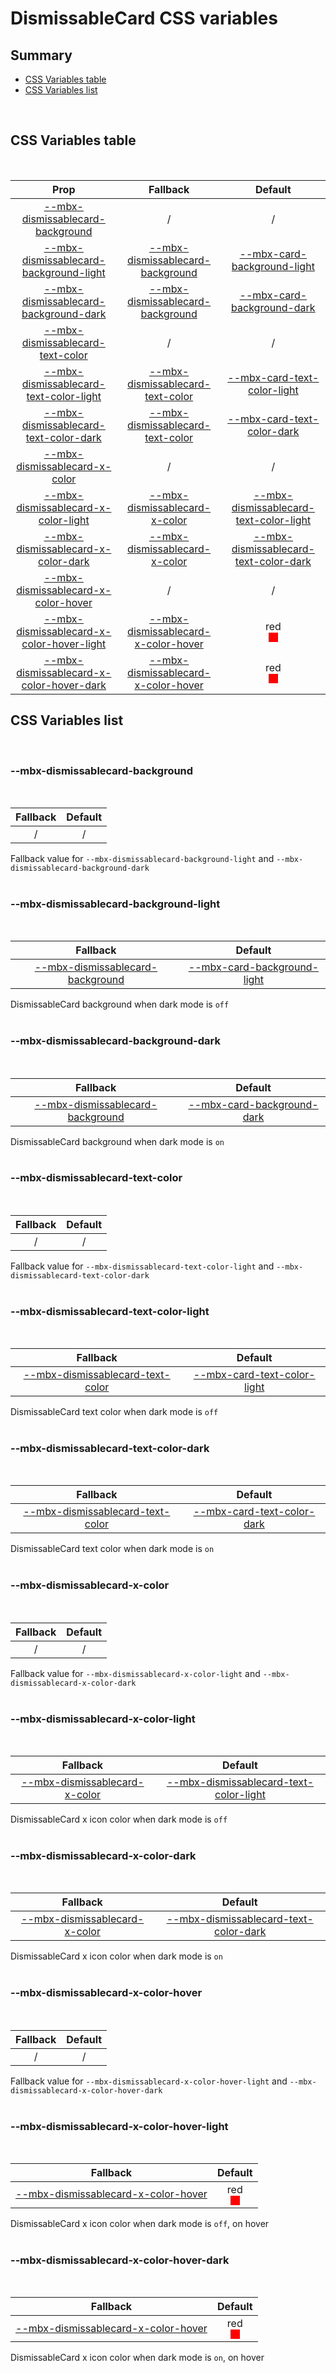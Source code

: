 # DismissableCard CSS variables

## Summary

- [CSS Variables table](#css-variables-table)
- [CSS Variables list](#css-variables-list)

<br>

## CSS Variables table

<br>

| <div style='text-align:center;margin:auto;'>Prop</div>                                                                                   | <div style='text-align:center;margin:auto;'>Fallback</div>                                                                    | <div style='text-align:center;margin:auto;'>Default</div>                                                                                                                                                                               |
| ---------------------------------------------------------------------------------------------------------------------------------------- | ----------------------------------------------------------------------------------------------------------------------------- | --------------------------------------------------------------------------------------------------------------------------------------------------------------------------------------------------------------------------------------- |
| <div style='text-align:center;margin:auto;'>[--mbx-dismissablecard-background](#-mbx-dismissablecard-background)</div>                   | <div style='text-align:center;margin:auto;'>/</div>                                                                           | <div style='text-align:center;margin:auto;'>/</div>                                                                                                                                                                                     |
| <div style='text-align:center;margin:auto;'>[--mbx-dismissablecard-background-light](#-mbx-dismissablecard-background-light)</div>       | <div style='text-align:center;margin:auto;'>[--mbx-dismissablecard-background](#--mbx-dismissablecard-background)</div>       | <div style='text-align:center;margin:auto;'>[--mbx-card-background-light](../../molecules/Card/css-vars.md#-mbx-card-background-light)</div>                                                                                            |
| <div style='text-align:center;margin:auto;'>[--mbx-dismissablecard-background-dark](#-mbx-dismissablecard-background-dark)</div>         | <div style='text-align:center;margin:auto;'>[--mbx-dismissablecard-background](#--mbx-dismissablecard-background)</div>       | <div style='text-align:center;margin:auto;'>[--mbx-card-background-dark](../../molecules/Card/css-vars.md#-mbx-card-background-dark)</div>                                                                                              |
| <div style='text-align:center;margin:auto;'>[--mbx-dismissablecard-text-color](#-mbx-dismissablecard-text-color)</div>                   | <div style='text-align:center;margin:auto;'>/</div>                                                                           | <div style='text-align:center;margin:auto;'>/</div>                                                                                                                                                                                     |
| <div style='text-align:center;margin:auto;'>[--mbx-dismissablecard-text-color-light](#-mbx-dismissablecard-text-color-light)</div>       | <div style='text-align:center;margin:auto;'>[--mbx-dismissablecard-text-color](#--mbx-dismissablecard-text-color)</div>       | <div style='text-align:center;margin:auto;'>[--mbx-card-text-color-light](../../molecules/Card/css-vars.md#-mbx-card-text-color-light)</div>                                                                                            |
| <div style='text-align:center;margin:auto;'>[--mbx-dismissablecard-text-color-dark](#-mbx-dismissablecard-text-color-dark)</div>         | <div style='text-align:center;margin:auto;'>[--mbx-dismissablecard-text-color](#--mbx-dismissablecard-text-color)</div>       | <div style='text-align:center;margin:auto;'>[--mbx-card-text-color-dark](../../molecules/Card/css-vars.md#-mbx-card-text-color-dark)</div>                                                                                              |
| <div style='text-align:center;margin:auto;'>[--mbx-dismissablecard-x-color](#-mbx-dismissablecard-x-color)</div>                         | <div style='text-align:center;margin:auto;'>/</div>                                                                           | <div style='text-align:center;margin:auto;'>/</div>                                                                                                                                                                                     |
| <div style='text-align:center;margin:auto;'>[--mbx-dismissablecard-x-color-light](#-mbx-dismissablecard-x-color-light)</div>             | <div style='text-align:center;margin:auto;'>[--mbx-dismissablecard-x-color](#--mbx-dismissablecard-x-color)</div>             | <div style='text-align:center;margin:auto;'>[--mbx-dismissablecard-text-color-light](#--mbx-dismissablecard-text-color-light)</div>                                                                                                     |
| <div style='text-align:center;margin:auto;'>[--mbx-dismissablecard-x-color-dark](#-mbx-dismissablecard-x-color-dark)</div>               | <div style='text-align:center;margin:auto;'>[--mbx-dismissablecard-x-color](#--mbx-dismissablecard-x-color)</div>             | <div style='text-align:center;margin:auto;'>[--mbx-dismissablecard-text-color-dark](#--mbx-dismissablecard-text-color-dark)</div>                                                                                                       |
| <div style='text-align:center;margin:auto;'>[--mbx-dismissablecard-x-color-hover](#-mbx-dismissablecard-x-color-hover)</div>             | <div style='text-align:center;margin:auto;'>/</div>                                                                           | <div style='text-align:center;margin:auto;'>/</div>                                                                                                                                                                                     |
| <div style='text-align:center;margin:auto;'>[--mbx-dismissablecard-x-color-hover-light](#-mbx-dismissablecard-x-color-hover-light)</div> | <div style='text-align:center;margin:auto;'>[--mbx-dismissablecard-x-color-hover](#--mbx-dismissablecard-x-color-hover)</div> | <div style='text-align:center;margin:auto;'><div><div style='text-align:center;margin-auto;'>red</div><div style='text-align:center;margin-auto;'><div style='background:red;margin:auto; width:15px; height:15px;'/></div></div></div> |
| <div style='text-align:center;margin:auto;'>[--mbx-dismissablecard-x-color-hover-dark](#-mbx-dismissablecard-x-color-hover-dark)</div>   | <div style='text-align:center;margin:auto;'>[--mbx-dismissablecard-x-color-hover](#--mbx-dismissablecard-x-color-hover)</div> | <div style='text-align:center;margin:auto;'><div><div style='text-align:center;margin-auto;'>red</div><div style='text-align:center;margin-auto;'><div style='background:red;margin:auto; width:15px; height:15px;'/></div></div></div> |

## CSS Variables list

<br>

### --mbx-dismissablecard-background

<br>

| <div style='text-align:center;margin:auto;'>Fallback</div> | <div style='text-align:center;margin:auto;'>Default</div> |
| ---------------------------------------------------------- | --------------------------------------------------------- |
| <div style='text-align:center;margin:auto;'>/</div>        | <div style='text-align:center;margin:auto;'>/</div>       |

Fallback value for `--mbx-dismissablecard-background-light` and `--mbx-dismissablecard-background-dark`<br><br>

### --mbx-dismissablecard-background-light

<br>

| <div style='text-align:center;margin:auto;'>Fallback</div>                                                              | <div style='text-align:center;margin:auto;'>Default</div>                                                                                    |
| ----------------------------------------------------------------------------------------------------------------------- | -------------------------------------------------------------------------------------------------------------------------------------------- |
| <div style='text-align:center;margin:auto;'>[--mbx-dismissablecard-background](#--mbx-dismissablecard-background)</div> | <div style='text-align:center;margin:auto;'>[--mbx-card-background-light](../../molecules/Card/css-vars.md#-mbx-card-background-light)</div> |

DismissableCard background when dark mode is `off`<br><br>

### --mbx-dismissablecard-background-dark

<br>

| <div style='text-align:center;margin:auto;'>Fallback</div>                                                              | <div style='text-align:center;margin:auto;'>Default</div>                                                                                  |
| ----------------------------------------------------------------------------------------------------------------------- | ------------------------------------------------------------------------------------------------------------------------------------------ |
| <div style='text-align:center;margin:auto;'>[--mbx-dismissablecard-background](#--mbx-dismissablecard-background)</div> | <div style='text-align:center;margin:auto;'>[--mbx-card-background-dark](../../molecules/Card/css-vars.md#-mbx-card-background-dark)</div> |

DismissableCard background when dark mode is `on`<br><br>

### --mbx-dismissablecard-text-color

<br>

| <div style='text-align:center;margin:auto;'>Fallback</div> | <div style='text-align:center;margin:auto;'>Default</div> |
| ---------------------------------------------------------- | --------------------------------------------------------- |
| <div style='text-align:center;margin:auto;'>/</div>        | <div style='text-align:center;margin:auto;'>/</div>       |

Fallback value for `--mbx-dismissablecard-text-color-light` and `--mbx-dismissablecard-text-color-dark`<br><br>

### --mbx-dismissablecard-text-color-light

<br>

| <div style='text-align:center;margin:auto;'>Fallback</div>                                                              | <div style='text-align:center;margin:auto;'>Default</div>                                                                                    |
| ----------------------------------------------------------------------------------------------------------------------- | -------------------------------------------------------------------------------------------------------------------------------------------- |
| <div style='text-align:center;margin:auto;'>[--mbx-dismissablecard-text-color](#--mbx-dismissablecard-text-color)</div> | <div style='text-align:center;margin:auto;'>[--mbx-card-text-color-light](../../molecules/Card/css-vars.md#-mbx-card-text-color-light)</div> |

DismissableCard text color when dark mode is `off`<br><br>

### --mbx-dismissablecard-text-color-dark

<br>

| <div style='text-align:center;margin:auto;'>Fallback</div>                                                              | <div style='text-align:center;margin:auto;'>Default</div>                                                                                  |
| ----------------------------------------------------------------------------------------------------------------------- | ------------------------------------------------------------------------------------------------------------------------------------------ |
| <div style='text-align:center;margin:auto;'>[--mbx-dismissablecard-text-color](#--mbx-dismissablecard-text-color)</div> | <div style='text-align:center;margin:auto;'>[--mbx-card-text-color-dark](../../molecules/Card/css-vars.md#-mbx-card-text-color-dark)</div> |

DismissableCard text color when dark mode is `on`<br><br>

### --mbx-dismissablecard-x-color

<br>

| <div style='text-align:center;margin:auto;'>Fallback</div> | <div style='text-align:center;margin:auto;'>Default</div> |
| ---------------------------------------------------------- | --------------------------------------------------------- |
| <div style='text-align:center;margin:auto;'>/</div>        | <div style='text-align:center;margin:auto;'>/</div>       |

Fallback value for `--mbx-dismissablecard-x-color-light` and `--mbx-dismissablecard-x-color-dark`<br><br>

### --mbx-dismissablecard-x-color-light

<br>

| <div style='text-align:center;margin:auto;'>Fallback</div>                                                        | <div style='text-align:center;margin:auto;'>Default</div>                                                                           |
| ----------------------------------------------------------------------------------------------------------------- | ----------------------------------------------------------------------------------------------------------------------------------- |
| <div style='text-align:center;margin:auto;'>[--mbx-dismissablecard-x-color](#--mbx-dismissablecard-x-color)</div> | <div style='text-align:center;margin:auto;'>[--mbx-dismissablecard-text-color-light](#--mbx-dismissablecard-text-color-light)</div> |

DismissableCard x icon color when dark mode is `off`<br><br>

### --mbx-dismissablecard-x-color-dark

<br>

| <div style='text-align:center;margin:auto;'>Fallback</div>                                                        | <div style='text-align:center;margin:auto;'>Default</div>                                                                         |
| ----------------------------------------------------------------------------------------------------------------- | --------------------------------------------------------------------------------------------------------------------------------- |
| <div style='text-align:center;margin:auto;'>[--mbx-dismissablecard-x-color](#--mbx-dismissablecard-x-color)</div> | <div style='text-align:center;margin:auto;'>[--mbx-dismissablecard-text-color-dark](#--mbx-dismissablecard-text-color-dark)</div> |

DismissableCard x icon color when dark mode is `on`<br><br>

### --mbx-dismissablecard-x-color-hover

<br>

| <div style='text-align:center;margin:auto;'>Fallback</div> | <div style='text-align:center;margin:auto;'>Default</div> |
| ---------------------------------------------------------- | --------------------------------------------------------- |
| <div style='text-align:center;margin:auto;'>/</div>        | <div style='text-align:center;margin:auto;'>/</div>       |

Fallback value for `--mbx-dismissablecard-x-color-hover-light` and `--mbx-dismissablecard-x-color-hover-dark`<br><br>

### --mbx-dismissablecard-x-color-hover-light

<br>

| <div style='text-align:center;margin:auto;'>Fallback</div>                                                                    | <div style='text-align:center;margin:auto;'>Default</div>                                                                                                                                                                               |
| ----------------------------------------------------------------------------------------------------------------------------- | --------------------------------------------------------------------------------------------------------------------------------------------------------------------------------------------------------------------------------------- |
| <div style='text-align:center;margin:auto;'>[--mbx-dismissablecard-x-color-hover](#--mbx-dismissablecard-x-color-hover)</div> | <div style='text-align:center;margin:auto;'><div><div style='text-align:center;margin-auto;'>red</div><div style='text-align:center;margin-auto;'><div style='background:red;margin:auto; width:15px; height:15px;'/></div></div></div> |

DismissableCard x icon color when dark mode is `off`, on hover<br><br>

### --mbx-dismissablecard-x-color-hover-dark

<br>

| <div style='text-align:center;margin:auto;'>Fallback</div>                                                                    | <div style='text-align:center;margin:auto;'>Default</div>                                                                                                                                                                               |
| ----------------------------------------------------------------------------------------------------------------------------- | --------------------------------------------------------------------------------------------------------------------------------------------------------------------------------------------------------------------------------------- |
| <div style='text-align:center;margin:auto;'>[--mbx-dismissablecard-x-color-hover](#--mbx-dismissablecard-x-color-hover)</div> | <div style='text-align:center;margin:auto;'><div><div style='text-align:center;margin-auto;'>red</div><div style='text-align:center;margin-auto;'><div style='background:red;margin:auto; width:15px; height:15px;'/></div></div></div> |

DismissableCard x icon color when dark mode is `on`, on hover<br><br>
